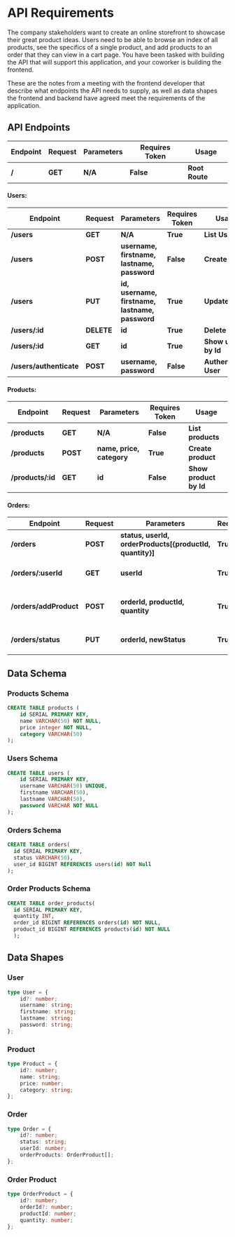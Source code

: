 # API Requirements
The company stakeholders want to create an online storefront to showcase their great product ideas. Users need to be able to browse an index of all products, see the specifics of a single product, and add products to an order that they can view in a cart page. You have been tasked with building the API that will support this application, and your coworker is building the frontend.

These are the notes from a meeting with the frontend developer that describe what endpoints the API needs to supply, as well as data shapes the frontend and backend have agreed meet the requirements of the application. 

## API Endpoints

| Endpoint | Request | Parameters | Requires Token | Usage          |
| -------- | ------- | ---------- | -------------- | -------------- |
| **/**    | **GET** | **N/A**    | **False**      | **Root Route** |

#### Users:

| Endpoint                | Request    | Parameters                                           | Requires Token | Usage                 |
| ----------------------- | ---------- | ---------------------------------------------------- | -------------- | --------------------- |
| **/users**              | **GET**    | **N/A**                                              | **True**       | **List Users**        |
| **/users**              | **POST**   | **username, firstname, lastname, password**          | **False**      | **Create User**       |
| **/users**              | **PUT**    | **id, username, firstname, lastname, password**      | **True**       | **Update User**       |
| **/users/:id**          | **DELETE** | **id**                                               | **True**       | **Delete User**       |
| **/users/:id**          | **GET**    | **id**                                               | **True**       | **Show user by Id**   |
| **/users/authenticate** | **POST**   | **username, password**                               | **False**      | **Authenticate User** |

#### Products:

| Endpoint          | Request    | Parameters                    | Requires Token | Usage                  |
| ----------------- | ---------- | ----------------------------- | -------------- | ---------------------- |
| **/products**     | **GET**    | **N/A**                       | **False**      | **List products**      |
| **/products**     | **POST**   | **name, price, category**     | **True**       | **Create product**     |
| **/products/:id** | **GET**    | **id**                        | **False**      | **Show product by Id** |

#### Orders:

| Endpoint               | Request  | Parameters                                               | RequiresToken  | Usage                     |
| ---------------------- | -------- | -------------------------------------------------------- | -------------- | ------------------------  |
| **/orders**            | **POST** | **status, userId, orderProducts[{productId, quantity}]** | **True**       | **Create order**          |
| **/orders/:userId**    | **GET**  | **userId**                                               | **True**       | **Get order by user**     |
| **/orders/addProduct** | **POST** | **orderId, productId, quantity**                         | **True**       | **Add product to order**  |
| **/orders/status**     | **PUT**  | **orderId, newStatus**                                   | **True**       | **Update order status**  |


## Data Schema

### Products Schema

```sql
CREATE TABLE products (
    id SERIAL PRIMARY KEY,
    name VARCHAR(50) NOT NULL,
    price integer NOT NULL,
    category VARCHAR(50)
);
```

### Users Schema

```sql
CREATE TABLE users (
    id SERIAL PRIMARY KEY,
    username VARCHAR(50) UNIQUE,
    firstname VARCHAR(50),
    lastname VARCHAR(50),
    password VARCHAR NOT NULL
);
```

### Orders Schema

```sql
CREATE TABLE orders(
  id SERIAL PRIMARY KEY,
  status VARCHAR(50),
  user_id BIGINT REFERENCES users(id) NOT Null
);
```

### Order Products Schema

```sql
CREATE TABLE order_products(
  id SERIAL PRIMARY KEY,
  quantity INT,
  order_id BIGINT REFERENCES orders(id) NOT NULL,
  product_id BIGINT REFERENCES products(id) NOT NULL
  );
```

## Data Shapes

### User

```typescript
type User = {
    id?: number;
    username: string;
    firstname: string;
    lastname: string;
    password: string;
};
```

### Product

```typescript
type Product = {
    id?: number;
    name: string;
    price: number;
    category: string;
};
```

### Order

```typescript
type Order = {
    id?: number;
    status: string;
    userId: number;
    orderProducts: OrderProduct[];
};
```

### Order Product

```typescript
type OrderProduct = {
    id?: number;
    orderId?: number;
    productId: number;
    quantity: number;
};
```